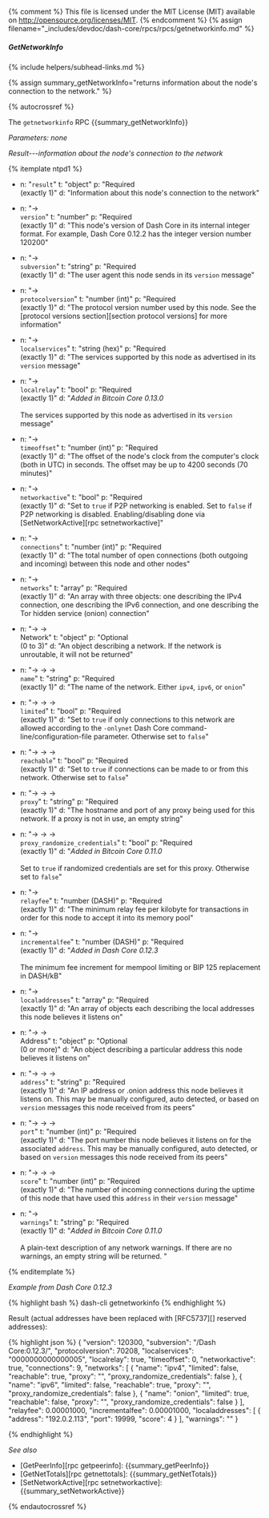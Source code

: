 {% comment %}
This file is licensed under the MIT License (MIT) available on
http://opensource.org/licenses/MIT.
{% endcomment %}
{% assign filename="_includes/devdoc/dash-core/rpcs/rpcs/getnetworkinfo.md" %}

##### GetNetworkInfo
{% include helpers/subhead-links.md %}

<!-- __ -->

{% assign summary_getNetworkInfo="returns information about the node's connection to the network." %}

{% autocrossref %}

The `getnetworkinfo` RPC {{summary_getNetworkInfo}}

*Parameters: none*

*Result---information about the node's connection to the network*

{% itemplate ntpd1 %}
- n: "`result`"
  t: "object"
  p: "Required<br>(exactly 1)"
  d: "Information about this node's connection to the network"

- n: "→<br>`version`"
  t: "number"
  p: "Required<br>(exactly 1)"
  d: "This node's version of Dash Core in its internal integer format.  For example, Dash Core 0.12.2 has the integer version number 120200"

- n: "→<br>`subversion`"
  t: "string"
  p: "Required<br>(exactly 1)"
  d: "The user agent this node sends in its `version` message"

- n: "→<br>`protocolversion`"
  t: "number (int)"
  p: "Required<br>(exactly 1)"
  d: "The protocol version number used by this node.  See the [protocol versions section][section protocol versions] for more information"

- n: "→<br>`localservices`"
  t: "string (hex)"
  p: "Required<br>(exactly 1)"
  d: "The services supported by this node as advertised in its `version` message"

- n: "→<br>`localrelay`"
  t: "bool"
  p: "Required<br>(exactly 1)"
  d: "*Added in Bitcoin Core 0.13.0*<br><br>The services supported by this node as advertised in its `version` message"

- n: "→<br>`timeoffset`"
  t: "number (int)"
  p: "Required<br>(exactly 1)"
  d: "The offset of the node's clock from the computer's clock (both in UTC) in seconds.  The offset may be up to 4200 seconds (70 minutes)"

- n: "→<br>`networkactive`"
  t: "bool"
  p: "Required<br>(exactly 1)"
  d: "Set to `true` if P2P networking is enabled.  Set to `false` if P2P networking is disabled. Enabling/disabling done via [SetNetworkActive][rpc setnetworkactive]"

- n: "→<br>`connections`"
  t: "number (int)"
  p: "Required<br>(exactly 1)"
  d: "The total number of open connections (both outgoing and incoming) between this node and other nodes"

- n: "→<br>`networks`"
  t: "array"
  p: "Required<br>(exactly 1)"
  d: "An array with three objects: one describing the IPv4 connection, one describing the IPv6 connection, and one describing the Tor hidden service (onion) connection"

- n: "→ →<br>Network<!--noref-->"
  t: "object"
  p: "Optional<br>(0 to 3)"
  d: "An object describing a network<!--noref-->.  If the network<!--noref--> is unroutable, it will not be returned"

- n: "→ → →<br>`name`"
  t: "string"
  p: "Required<br>(exactly 1)"
  d: "The name of the network<!--noref-->.  Either `ipv4`, `ipv6`, or `onion`"

- n: "→ → →<br>`limited`"
  t: "bool"
  p: "Required<br>(exactly 1)"
  d: "Set to `true` if only connections to this network<!--noref--> are allowed according to the `-onlynet` Dash Core command-line/configuration-file parameter.  Otherwise set to `false`"

- n: "→ → →<br>`reachable`"
  t: "bool"
  p: "Required<br>(exactly 1)"
  d: "Set to `true` if connections can be made to or from this network<!--noref-->.  Otherwise set to `false`"

- n: "→ → →<br>`proxy`"
  t: "string"
  p: "Required<br>(exactly 1)"
  d: "The hostname and port of any proxy being used for this network<!--noref-->.  If a proxy is not in use, an empty string"

- n: "→ → →<br>`proxy_randomize_credentials`"
  t: "bool"
  p: "Required<br>(exactly 1)"
  d: "*Added in Bitcoin Core 0.11.0*<br><br>Set to `true` if randomized credentials are set for this proxy. Otherwise set to `false`"

- n: "→<br>`relayfee`"
  t: "number (DASH)"
  p: "Required<br>(exactly 1)"
  d: "The minimum relay fee per kilobyte for transactions in order for this node to accept it into its memory pool"

- n: "→<br>`incrementalfee`"
  t: "number (DASH)"
  p: "Required<br>(exactly 1)"
  d: "*Added in Dash Core 0.12.3*<br><br>The minimum fee increment for mempool limiting or BIP 125 replacement in DASH/kB"

- n: "→<br>`localaddresses`"
  t: "array"
  p: "Required<br>(exactly 1)"
  d: "An array of objects each describing the local addresses<!--noref--> this node believes it listens on"

- n: "→ →<br>Address<!--noref-->"
  t: "object"
  p: "Optional<br>(0 or more)"
  d: "An object describing a particular address<!--noref--> this node believes it listens on"

- n: "→ → →<br>`address`"
  t: "string"
  p: "Required<br>(exactly 1)"
  d: "An IP address or .onion address<!--noref--> this node believes it listens on.  This may be manually configured, auto detected, or based on `version` messages this node received from its peers"

- n: "→ → →<br>`port`"
  t: "number (int)"
  p: "Required<br>(exactly 1)"
  d: "The port number this node believes it listens on for the associated `address`.  This may be manually configured, auto detected, or based on `version` messages this node received from its peers"

- n: "→ → →<br>`score`"
  t: "number (int)"
  p: "Required<br>(exactly 1)"
  d: "The number of incoming connections during the uptime of this node that have used this `address` in their `version` message"

- n: "→<br>`warnings`"
  t: "string"
  p: "Required<br>(exactly 1)"
  d: "*Added in Bitcoin Core 0.11.0*<br><br>A plain-text description of any network warnings. If there are no warnings, an empty string will be returned. "

{% enditemplate %}

*Example from Dash Core 0.12.3*

{% highlight bash %}
dash-cli getnetworkinfo
{% endhighlight %}

Result (actual addresses<!--noref--> have been replaced with [RFC5737][] reserved addresses<!--noref-->):

{% highlight json %}
{
  "version": 120300,
  "subversion": "/Dash Core:0.12.3/",
  "protocolversion": 70208,
  "localservices": "0000000000000005",
  "localrelay": true,
  "timeoffset": 0,
  "networkactive": true,
  "connections": 9,
  "networks": [
    {
      "name": "ipv4",
      "limited": false,
      "reachable": true,
      "proxy": "",
      "proxy_randomize_credentials": false
    },
    {
      "name": "ipv6",
      "limited": false,
      "reachable": true,
      "proxy": "",
      "proxy_randomize_credentials": false
    },
    {
      "name": "onion",
      "limited": true,
      "reachable": false,
      "proxy": "",
      "proxy_randomize_credentials": false
    }
  ],
  "relayfee": 0.00001000,
  "incrementalfee": 0.00001000,
  "localaddresses": [
    {
      "address": "192.0.2.113",
      "port": 19999,
      "score": 4
    }
  ],
  "warnings": ""
}

{% endhighlight %}

*See also*

* [GetPeerInfo][rpc getpeerinfo]: {{summary_getPeerInfo}}
* [GetNetTotals][rpc getnettotals]: {{summary_getNetTotals}}
* [SetNetworkActive][rpc setnetworkactive]: {{summary_setNetworkActive}}

{% endautocrossref %}
